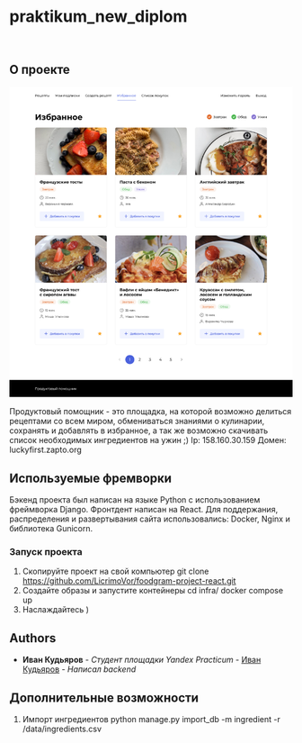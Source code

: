 # praktikum_new_diplom
<br/>
<p align="center">
</p>

## О проекте

![Screen Shot](images/favorite.png)

Продуктовый помощник - это площадка, на которой возможно делиться рецептами со всем миром, обмениваться знаниями о кулинарии, сохранять и добавлять в избранное, а так же возможно скачивать список необходимых ингредиентов на ужин ;)
Ip: 158.160.30.159
Домен: luckyfirst.zapto.org

## Используемые фремворки

Бэкенд проекта был написан на языке Python с использованием фреймворка Django. Фронтдент написан на React. Для поддержания, распределения и развертывания сайта использовались: Docker, Nginx и библиотека Gunicorn.


### Запуск проекта

1. Скопируйте проект на свой компьютер 
    git clone https://github.com/LicrimoVor/foodgram-project-react.git
2. Создайте образы и запустите контейнеры
    cd infra/
    docker compose up
3. Наслаждайтесь )

## Authors

* **Иван Кудьяров** - *Студент площадки Yandex Practicum* - [Иван Кудьяров](https://github.com/LicrimoVor) - *Написал backend*


## Дополнительные возможности

1. Импорт ингредиентов
    python manage.py import_db -m ingredient -r /data/ingredients.csv
